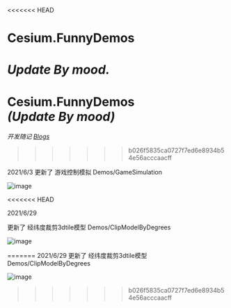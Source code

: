 <<<<<<< HEAD
# Cesium.FunnyDemos
*Update By mood.*
=======
# Cesium.FunnyDemos   <br>  *(Update By mood)*

*开发随记* [*Blogs*](https://github.com/SADYX/Blogs)

>>>>>>> b026f5835ca0727f7ed6e8934b54e56acccaacff

2021/6/3
更新了 游戏控制模拟 Demos/GameSimulation

![image](https://github.com/YYYY-CASUAL/Cesium.FunnyDemos/blob/master/Assets/GameSimulation.gif)


<<<<<<< HEAD

2021/6/29

更新了 经纬度裁剪3dtile模型 Demos/ClipModelByDegrees

![image](https://github.com/YYYY-CASUAL/Cesium.FunnyDemos/blob/master/Assets/ClipModelByDegrees.png)

=======
2021/6/29
更新了 经纬度裁剪3dtile模型 Demos/ClipModelByDegrees

![image](https://github.com/YYYY-CASUAL/Cesium.FunnyDemos/blob/master/Assets/ClipModelByDegrees.png)
>>>>>>> b026f5835ca0727f7ed6e8934b54e56acccaacff
